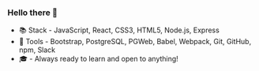 ### Hello there 👋

- :books: Stack - JavaScript, React, CSS3, HTML5, Node.js, Express
- :wrench: Tools - Bootstrap, PostgreSQL, PGWeb, Babel, Webpack, Git, GitHub, npm, Slack
- :mortar_board: - Always ready to learn and open to anything!

<!--
**NoahLett/NoahLett** is a ✨ _special_ ✨ repository because its `README.md` (this file) appears on your GitHub profile.

Here are some ideas to get you started:

- 🌱 I’m currently learning ...
- 🤔 I’m looking for help with ...
- 💬 Ask me about ...
- 📫 How to reach me: ...
- ⚡ Fun fact: ...
-->
